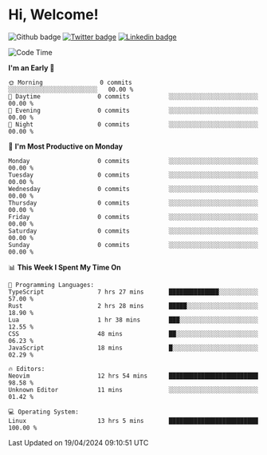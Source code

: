   # Hi, Welcome!
  ![Github badge](https://img.shields.io/github/followers/kraken-afk.svg?style=social&label=Follow&maxAge=2592000)
  [![Twitter badge](https://img.shields.io/badge/-Twitter-00acee?style=flat-square&logo=Twitter&logoColor=white)](https://twitter.com/trshppl)
  [![Linkedin badge](https://img.shields.io/badge/LinkedIn-0077B5?style=flat-square&logo=linkedin&logoColor=white)](https://www.linkedin.com/in/noveanrer)
<!--START_SECTION:waka-->
![Code Time](http://img.shields.io/badge/Code%20Time-149%20hrs%205%20mins-blue)

**I'm an Early 🐤** 

```text
🌞 Morning                0 commits           ░░░░░░░░░░░░░░░░░░░░░░░░░   00.00 % 
🌆 Daytime                0 commits           ░░░░░░░░░░░░░░░░░░░░░░░░░   00.00 % 
🌃 Evening                0 commits           ░░░░░░░░░░░░░░░░░░░░░░░░░   00.00 % 
🌙 Night                  0 commits           ░░░░░░░░░░░░░░░░░░░░░░░░░   00.00 % 
```
📅 **I'm Most Productive on Monday** 

```text
Monday                   0 commits           ░░░░░░░░░░░░░░░░░░░░░░░░░   00.00 % 
Tuesday                  0 commits           ░░░░░░░░░░░░░░░░░░░░░░░░░   00.00 % 
Wednesday                0 commits           ░░░░░░░░░░░░░░░░░░░░░░░░░   00.00 % 
Thursday                 0 commits           ░░░░░░░░░░░░░░░░░░░░░░░░░   00.00 % 
Friday                   0 commits           ░░░░░░░░░░░░░░░░░░░░░░░░░   00.00 % 
Saturday                 0 commits           ░░░░░░░░░░░░░░░░░░░░░░░░░   00.00 % 
Sunday                   0 commits           ░░░░░░░░░░░░░░░░░░░░░░░░░   00.00 % 
```


📊 **This Week I Spent My Time On** 

```text
💬 Programming Languages: 
TypeScript               7 hrs 27 mins       ██████████████░░░░░░░░░░░   57.00 % 
Rust                     2 hrs 28 mins       █████░░░░░░░░░░░░░░░░░░░░   18.90 % 
Lua                      1 hr 38 mins        ███░░░░░░░░░░░░░░░░░░░░░░   12.55 % 
CSS                      48 mins             ██░░░░░░░░░░░░░░░░░░░░░░░   06.23 % 
JavaScript               18 mins             █░░░░░░░░░░░░░░░░░░░░░░░░   02.29 % 

🔥 Editors: 
Neovim                   12 hrs 54 mins      █████████████████████████   98.58 % 
Unknown Editor           11 mins             ░░░░░░░░░░░░░░░░░░░░░░░░░   01.42 % 

💻 Operating System: 
Linux                    13 hrs 5 mins       █████████████████████████   100.00 % 
```


 Last Updated on 19/04/2024 09:10:51 UTC
<!--END_SECTION:waka-->